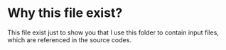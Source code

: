 # Why this file exist?

This file exist just to show you that I use this folder to contain input files, which are referenced in the source codes.